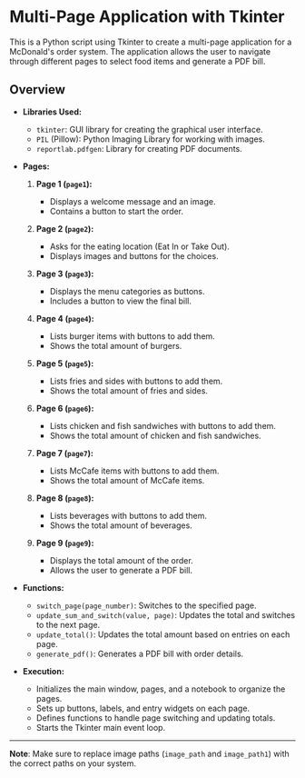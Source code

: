 # Multi-Page Application with Tkinter

This is a Python script using Tkinter to create a multi-page application for a McDonald's order system. The application allows the user to navigate through different pages to select food items and generate a PDF bill.

## Overview

- **Libraries Used:**
  - `tkinter`: GUI library for creating the graphical user interface.
  - `PIL` (Pillow): Python Imaging Library for working with images.
  - `reportlab.pdfgen`: Library for creating PDF documents.

- **Pages:**
  1. **Page 1 (`page1`):**
      - Displays a welcome message and an image.
      - Contains a button to start the order.

  2. **Page 2 (`page2`):**
      - Asks for the eating location (Eat In or Take Out).
      - Displays images and buttons for the choices.

  3. **Page 3 (`page3`):**
      - Displays the menu categories as buttons.
      - Includes a button to view the final bill.

  4. **Page 4 (`page4`):**
      - Lists burger items with buttons to add them.
      - Shows the total amount of burgers.

  5. **Page 5 (`page5`):**
      - Lists fries and sides with buttons to add them.
      - Shows the total amount of fries and sides.

  6. **Page 6 (`page6`):**
      - Lists chicken and fish sandwiches with buttons to add them.
      - Shows the total amount of chicken and fish sandwiches.

  7. **Page 7 (`page7`):**
      - Lists McCafe items with buttons to add them.
      - Shows the total amount of McCafe items.

  8. **Page 8 (`page8`):**
      - Lists beverages with buttons to add them.
      - Shows the total amount of beverages.

  9. **Page 9 (`page9`):**
      - Displays the total amount of the order.
      - Allows the user to generate a PDF bill.

- **Functions:**
  - `switch_page(page_number)`: Switches to the specified page.
  - `update_sum_and_switch(value, page)`: Updates the total and switches to the next page.
  - `update_total()`: Updates the total amount based on entries on each page.
  - `generate_pdf()`: Generates a PDF bill with order details.

- **Execution:**
  - Initializes the main window, pages, and a notebook to organize the pages.
  - Sets up buttons, labels, and entry widgets on each page.
  - Defines functions to handle page switching and updating totals.
  - Starts the Tkinter main event loop.

---

**Note**: Make sure to replace image paths (`image_path` and `image_path1`) with the correct paths on your system.
